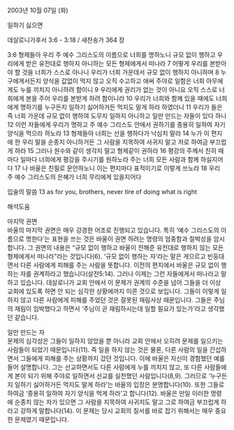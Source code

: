 2003년 10월 07일 (화)

일하기 싫으면



데살로니가후서 3:6 - 3:18 / 새찬송가 364 장


3:6 형제들아 우리 주 예수 그리스도의 이름으로 너희를 명하노니 규모 없이 행하고 우리에게 받은 유전대로 행하지 아니하는 모든 형제에게서 떠나라
7 어떻게 우리를 본받아야 할 것을 너희가 스스로 아나니 우리가 너희 가운데서 규모 없이 행하지 아니하며
8 누구에게서든지 양식을 값없이 먹지 않고 오직 수고하고 애써 주야로 일함은 너희 아무에게도 누를 끼치지 아니하려 함이니
9 우리에게 권리가 없는 것이 아니요 오직 스스로 너희에게 본을 주어 우리를 본받게 하려 함이니라
10 우리가 너희와 함께 있을 때에도 너희에게 명하기를 누구든지 일하기 싫어하거든 먹지도 말게 하라 하였더니
11 우리가 들은즉 너희 가운데 규모 없이 행하여 도무지 일하지 아니하고 일만 만드는 자들이 있다 하니
12 이런 자들에게 우리가 명하고 주 예수 그리스도 안에서 권하기를 종용히 일하여 자기 양식을 먹으라 하노라
13 형제들아 너희는 선을 행하다가 낙심치 말라
14 누가 이 편지에 한 우리 말을 순종치 아니하거든 그 사람을 지목하여 사귀지 말고 저로 하여금 부끄럽게 하라
15 그러나 원수와 같이 생각지 말고 형제같이 권하라
16 평강의 주께서 친히 때마다 일마다 너희에게 평강을 주시기를 원하노라 주는 너희 모든 사람과 함께 하실지어다
17 나 바울은 친필로 문안하노니 이는 편지마다 표적이기로 이렇게 쓰노라
18 우리 주 예수 그리스도의 은혜가 너희 무리에게 있을지어다

입술의 말씀
13 as for you, brothers, never tire of doing what is right

해석도움





마지막 권면  
바울의 마지막 권면은 매우 강경한 어조로 진행되고 있습니다. 특히 ‘예수 그리스도의 이름으로 명한다’는 표현을 쓰는 것은 바울이 권면 하려는 명령의 엄중함과 절박성을 암시합니다. 그 권면의 내용은 “규모 없이 행하고 바울이 전해준 유전대로 행하지 않는 모든 형제에게서 떠나라”라는 것입니다(6). ‘규모 없이 행하는 자’라는 말은 게으르고 빈둥대면서 다른 사람에게 피해를 주는 사람을 뜻합니다. 이전의 편지에서 바울은 규모 없이 행하는 자를 권계하라고 했습니다(살전5:14). 그러나 이제는 그런 자들에게서 떠나라고 말하고 있습니다. 데살로니가 교회 안에서 이 문제가 권계의 수준을 넘어 그들을 더 이상 교회에 있도록 하면 안 되는 심각한 상황에까지 이른 것으로 보입니다. 그들이 이렇게 일하지 않고 다른 사람에게 피해를 주었던 것은 잘못된 재림사상 때문입니다. 그들은 주님의 재림이 임박했다고 하면서 ‘주님이 곧 재림하시는데 일할 필요가 있는가’라고 생각했던 같습니다. 

일만 만드는 자  
문제의 심각성은 그들이 일하지 않았을 뿐 아니라 교회 안에서 오히려 문제를 일으키는 사람들이 되었기 때문입니다(11). 즉 일을 하지 않는 것은 물론, 다른 사람의 일을 간섭하면서 그들에게 피해를 주는 상황까지 갔던 것입니다. 이에 바울은 자신이 경험했던 예를 들어 설명합니다. 그는 선교하면서도 다른 사람에게 누를 끼치지 않고, 또 다른 사람들에게 본이 되기 위해 주야로 일하면서 선교를 실천했던 사람입니다(8,9). 그러므로 ‘누구든지 일하기 싫어하거든 먹지도 말게 하라’는 바울의 입장은 분명합니다(10). 또한 그들로 하여금 ‘종용히 일하여 자기 양식을 먹게 하라’고 합니다(12). 바울은 만일 이러한 명령에 순종치 않는 자가 있으면 그 사람을 지목하여 사귀지도 말고 그로 하여금 부끄럽게 하라고 강하게 말합니다(14). 이 문제는 당시 교회의 질서를 바로 잡기 위해서는 매우 중요한 문제였기 때문입니다.